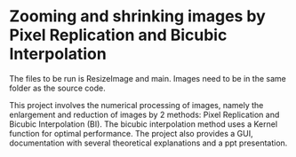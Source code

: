 # Zooming and shrinking images by Pixel Replication and Bicubic Interpolation

The files to be run is ResizeImage and main.
Images need to be in the same folder as the source code.

This project involves the numerical processing of images, namely the enlargement and reduction of images by 2 methods: Pixel Replication and Bicubic Interpolation (BI).
The bicubic interpolation method uses a Kernel function for optimal performance.
The project also provides a GUI, documentation with several theoretical explanations and a ppt presentation.
